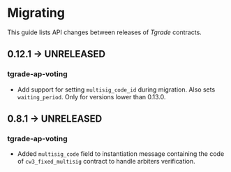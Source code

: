 # Migrating

This guide lists API changes between releases of *Tgrade* contracts.

## 0.12.1 -> UNRELEASED

### tgrade-ap-voting

* Add support for setting `multisig_code_id` during migration.
  Also sets `waiting_period`.
  Only for versions lower than 0.13.0.

## 0.8.1 -> UNRELEASED

### tgrade-ap-voting

* Added `multisig_code` field to instantiation message containing the code of
  `cw3_fixed_multisig` contract to handle arbiters verification.
